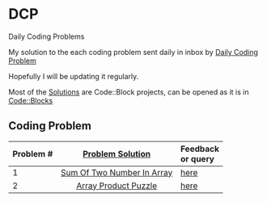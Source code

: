 # DCP
Daily Coding Problems

My solution to the each coding problem sent daily in inbox by [Daily Coding Problem](https://www.dailycodingproblem.com/)

Hopefully I will be updating it regularly.

Most of the [Solutions](../../tree/master/Solutions/) are Code::Block projects, can be opened as it is in [Code::Blocks](http://www.codeblocks.org/)

## Coding Problem

| Problem #|  [Problem Solution](../../tree/master/Solutions)         							            | Feedback<br>or query  |
| :------- | :----------:																		                                    | :-----------          |
| 1        | [Sum Of Two Number In Array](../../tree/master/Solutions/P1_SumOfTwoNumberInArray)	|[here](../../issues/1) |
| 2        | [Array Product Puzzle](../../tree/master/Solutions/P2_ArrayProductPuzzle)    		  |[here](../../issues/2) |
